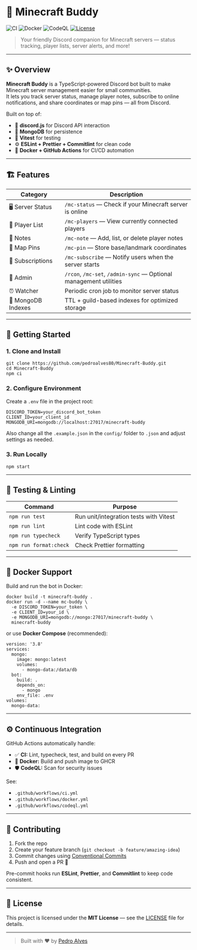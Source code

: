 # 🧱 Minecraft Buddy

![CI](https://github.com/pedroalves80/Minecraft-Buddy/actions/workflows/ci.yml/badge.svg)
![Docker](https://github.com/pedroalves80/Minecraft-Buddy/actions/workflows/docker.yml/badge.svg)
![CodeQL](https://github.com/pedroalves80/Minecraft-Buddy/actions/workflows/codeql.yml/badge.svg)
[![License](https://img.shields.io/github/license/pedroalves80/Minecraft-Buddy)](LICENSE)

> Your friendly Discord companion for Minecraft servers — status tracking, player lists, server alerts, and more!

---

## ✨ Overview

**Minecraft Buddy** is a TypeScript-powered Discord bot built to make Minecraft server management easier for small communities.  
It lets you track server status, manage player notes, subscribe to online notifications, and share coordinates or map pins — all from Discord.

Built on top of:

- 🧩 **discord.js** for Discord API interaction
- 🧠 **MongoDB** for persistence
- 🧪 **Vitest** for testing
- ⚙️ **ESLint + Prettier + Commitlint** for clean code
- 🐳 **Docker + GitHub Actions** for CI/CD automation

---

## 🏗️ Features

| Category           | Description                                                       |
| ------------------ | ----------------------------------------------------------------- |
| 🖥️ Server Status   | `/mc-status` — Check if your Minecraft server is online           |
| 👥 Player List     | `/mc-players` — View currently connected players                  |
| 📝 Notes           | `/mc-note` — Add, list, or delete player notes                    |
| 🧭 Map Pins        | `/mc-pin` — Store base/landmark coordinates                       |
| 🔔 Subscriptions   | `/mc-subscribe` — Notify users when the server starts             |
| 🧰 Admin           | `/rcon`, `/mc-set`, `/admin-sync` — Optional management utilities |
| ⏰ Watcher         | Periodic cron job to monitor server status                        |
| 💾 MongoDB Indexes | TTL + guild-based indexes for optimized storage                   |

---

## 🚀 Getting Started

### 1. Clone and Install

    git clone https://github.com/pedroalves80/Minecraft-Buddy.git
    cd Minecraft-Buddy
    npm ci

### 2. Configure Environment

Create a `.env` file in the project root:

    DISCORD_TOKEN=your_discord_bot_token
    CLIENT_ID=your_client_id
    MONGODB_URI=mongodb://localhost:27017/minecraft-buddy

Also change all the `.example.json` in the `config/` folder to `.json` and adjust settings as needed.

### 3. Run Locally

    npm start

---

## 🧪 Testing & Linting

| Command                | Purpose                                |
| ---------------------- | -------------------------------------- |
| `npm run test`         | Run unit/integration tests with Vitest |
| `npm run lint`         | Lint code with ESLint                  |
| `npm run typecheck`    | Verify TypeScript types                |
| `npm run format:check` | Check Prettier formatting              |

---

## 🐳 Docker Support

Build and run the bot in Docker:

    docker build -t minecraft-buddy .
    docker run -d --name mc-buddy \
      -e DISCORD_TOKEN=your_token \
      -e CLIENT_ID=your_id \
      -e MONGODB_URI=mongodb://mongo:27017/minecraft-buddy \
      minecraft-buddy

or use **Docker Compose** (recommended):

    version: '3.8'
    services:
      mongo:
        image: mongo:latest
        volumes:
          - mongo-data:/data/db
      bot:
        build: .
        depends_on:
          - mongo
        env_file: .env
    volumes:
      mongo-data:

---

## ⚙️ Continuous Integration

GitHub Actions automatically handle:

- ✅ **CI:** Lint, typecheck, test, and build on every PR
- 🐳 **Docker:** Build and push image to GHCR
- 🛡️ **CodeQL:** Scan for security issues

See:

- `.github/workflows/ci.yml`
- `.github/workflows/docker.yml`
- `.github/workflows/codeql.yml`

---

## 🤝 Contributing

1. Fork the repo
2. Create your feature branch (`git checkout -b feature/amazing-idea`)
3. Commit changes using [Conventional Commits](https://www.conventionalcommits.org/)
4. Push and open a PR 🚀

Pre-commit hooks run **ESLint**, **Prettier**, and **Commitlint** to keep code consistent.

---

## 🧠 License

This project is licensed under the **MIT License** — see the [LICENSE](LICENSE) file for details.

---

> Built with ❤️ by [Pedro Alves](https://github.com/pedroalves80)
